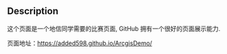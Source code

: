 ## Description

这个页面是一个地信同学需要的比赛页面, GitHub 拥有一个很好的页面展示能力.

页面地址：https://added598.github.io/ArcgisDemo/
